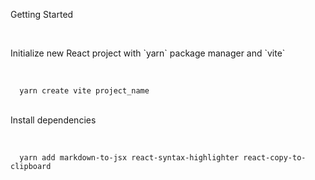 <p className="title">Getting Started</p>

<br>

<p className="text">Initialize new React project with `yarn` package manager and `vite`</p>

<br>

<Code language="bash">
  yarn create vite project_name
</Code>

<br> 

<p className="text">Install dependencies</p>

<br>

<Code language="bash">
  yarn add markdown-to-jsx react-syntax-highlighter react-copy-to-clipboard
</Code>

<br> 

<p className="text"><p>

<br> 